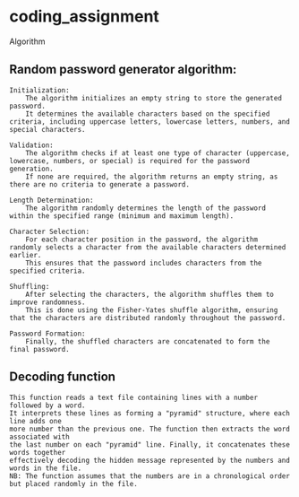 # coding_assignment

Algorithm

## Random password generator algorithm:

    Initialization:
        The algorithm initializes an empty string to store the generated password.
        It determines the available characters based on the specified criteria, including uppercase letters, lowercase letters, numbers, and special characters.

    Validation:
        The algorithm checks if at least one type of character (uppercase, lowercase, numbers, or special) is required for the password generation.
        If none are required, the algorithm returns an empty string, as there are no criteria to generate a password.

    Length Determination:
        The algorithm randomly determines the length of the password within the specified range (minimum and maximum length).

    Character Selection:
        For each character position in the password, the algorithm randomly selects a character from the available characters determined earlier.
        This ensures that the password includes characters from the specified criteria.

    Shuffling:
        After selecting the characters, the algorithm shuffles them to improve randomness.
        This is done using the Fisher-Yates shuffle algorithm, ensuring that the characters are distributed randomly throughout the password.

    Password Formation:
        Finally, the shuffled characters are concatenated to form the final password.

## Decoding function
    This function reads a text file containing lines with a number followed by a word. 
    It interprets these lines as forming a "pyramid" structure, where each line adds one
    more number than the previous one. The function then extracts the word associated with
    the last number on each "pyramid" line. Finally, it concatenates these words together
    effectively decoding the hidden message represented by the numbers and words in the file.
    NB: The function assumes that the numbers are in a chronological order but placed randomly in the file.
